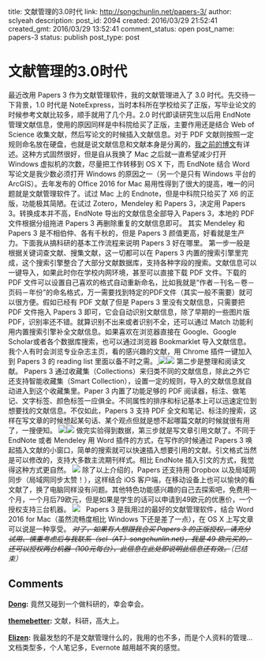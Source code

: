 title: 文献管理的3.0时代
link: http://songchunlin.net/papers-3/
author: sclyeah
description: 
post_id: 2094
created: 2016/03/29 21:52:41
created_gmt: 2016/03/29 13:52:41
comment_status: open
post_name: papers-3
status: publish
post_type: post

# 文献管理的3.0时代

最近改用 Papers 3 作为文献管理软件，我的文献管理进入了 3.0 时代。先交待一下背景，1.0 时代是 NoteExpress，当时本科所在学校给买了正版，写毕业论文的时候参考文献比较多，顺手就用了几个月。2.0 时代即读研究生以后用 EndNote 管理文献信息，使用的原因同样是中科院给买了正版，主要作用还是结合 Web of Science 收集文献，然后写论文的时候插入文献信息。对于 PDF 文献则按照一定规则命名放在硬盘，也就是说文献信息和文献本身是分离的，[我之前的博文](/paper-management-and-naming/)有详述。这种方式固然很好，但是自从我换了 Mac 之后就一直希望减少打开 Windows 虚拟机的次数，尽量把工作转移到 OS X 下，而 EndNote 结合 Word 写论文是我少数必须打开 Windows 的原因之一（另一个是只有 Windows 平台的 ArcGIS）。去年发布的 Office 2016 for Mac 易用性得到了很大的提高，唯一的问题就是文献管理软件了。试过 Mac 上的 Endnote，但是中科院只给买了 X6 的正版，功能极其简陋。在试过 Zotero，Mendeley 和 Papers 3，决定用 Papers 3。转换成本并不高，EndNote 导出的文献信息全部导入 Papers 3，本地的 PDF 文件根据分组拖进 Papers 3 再删除重复的文献信息即可。 其实 Mendeley 和 Papers 3 是不相伯仲、各有千秋的，但是 Papers 3 颜值更高，好看就是生产力。下面我从搞科研的基本工作流程来说明 Papers 3 好在哪里。 第一步一般是根据关键词查文献、搜集文献，这一切都可以在 Papers 3 内置的搜索引擎里完成，这个搜索引擎整合了大部分文献数据库，支持各种字段的搜索。文献信息可以一键导入，如果此时你在学校内网环境，甚至可以直接下载 PDF 文件。下载的 PDF 文件可以设置自己喜欢的格式自动重新命名，比如我就是“作者－刊名－卷－页码－年份”的命名格式，万一需要找到特定的PDF文件（其实一般不需要）就可以很方便。假如已经有 PDF 文献了但是 Papers 3 里没有文献信息，只需要把 PDF 文件拖入 Papers 3 即可，它会自动识别文献信息，除了早期的一些图片版 PDF，识别率还不错。就算识别不出来或者识别不全，还可以通过 Match 功能利用内置搜索引擎补全文献信息。如果喜欢在浏览器直接在 Google、Google Scholar或者各个数据库搜索，也可以通过浏览器 Bookmarklet 导入文献信息。我个人有时会浏览专业杂志主页，看的感兴趣的文献，用 Chrome 插件一键加入到 Papers 3 的 reading list 里面以备不时之需。[ ](https://pic4.zhimg.com/f4af2e282a54e4dc7f68847f834801c3_b.png) ![](http://7b1fc2.com5.z0.glb.clouddn.com/Screen%20Shot%202016-03-02%20at%2019.06.35.png)![](http://7b1fc2.com5.z0.glb.clouddn.com/Screen%20Shot%202016-03-02%20at%2019.11.55.png) 第二步是整理和阅读文献。 Papers 3 通过收藏集（Collections）来归类不同的文献信息，除此之外它还支持智能收藏集（Smart Collection），设置一定的规则，导入的文献信息就自动进入到这个收藏集里。Paper 3 内置了功能足够的 PDF 阅读器，标注、做笔记、文字标签、颜色标签一应俱全。不同属性的排序和标记基本上可以迅速定位到想要找的文献信息。不仅如此，Papers 3 支持 PDF 全文和笔记、标注的搜索，这样在写文章的时候想起某句话、某个观点但就是想不起哪篇文献的时候就很有用了，一搜便知。 ![](http://7b1fc2.com5.z0.glb.clouddn.com/Screen%20Shot%202016-03-02%20at%2019.27.57.png)![](http://7b1fc2.com5.z0.glb.clouddn.com/Screen%20Shot%202016-03-02%20at%2019.15.26.png) 做完实验得到数据，第三步就是写文章引用文献了。不同于 EndNote 或者 Mendeley 用 Word 插件的方式，在写作的时候通过 Papers 3 唤起插入文献的小窗口，简单的搜索就可以快速插入想要引用的文献。引文格式当然是可以修改的，支持大多数主流期刊样式。相比 EndNote 插入引文的方式，我觉得这种方式更自然。 ![](http://7b1fc2.com5.z0.glb.clouddn.com/citations%20\(1\).png) 除了以上介绍的，Papers 还支持用 Dropbox 以及局域网同步（局域网同步太赞！），这样结合 iOS 客户端，在移动设备上也可以愉快的看文献了，换了电脑同样没有问题。其他特色功能感兴趣的自己去探索吧，免费用一个月，一个月后79欧元，但是如果是学生的话可以申请到49欧元的优惠价，一个授权支持三台机器。 ![](http://7b1fc2.com5.z0.glb.clouddn.com/IMG_0885.PNG)   Papers 3 是我用过的最好的文献管理软件，结合 Word 2016 for Mac（虽然流畅度相比 Windows 下还是差了一点），在 OS X 上写文章可以说是一种享受。 <del>_对了，如果有人想跟我合买 Papers 3 的正版授权，请充分试用、慎重考虑后与我联系（scl（AT）songchunlin.net)，我是 49 欧元买的，还可以授权两台机器（100元每台），此信息在此处即说明此信息还有效。_</del>_（已结束）_

## Comments

**[Dong](#74300 "2016-04-10 15:05:24"):** 竟然又碰到一个做科研的，幸会幸会。

**[themebetter](#75106 "2016-04-11 10:57:19"):** 文献，科研，高大上。

**[Elizen](#82185 "2016-04-17 16:10:46"):** 我最发愁的不是文献管理什么的，我用的也不多，而是个人资料的管理...文档类型多，个人笔记多，Evernote 越用越不爽的感觉。


